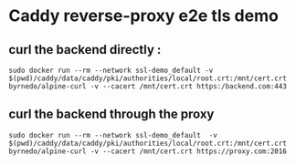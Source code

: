 # Caddy reverse-proxy e2e tls demo
  
## curl the backend directly : 
```
sudo docker run --rm --network ssl-demo_default -v $(pwd)/caddy/data/caddy/pki/authorities/local/root.crt:/mnt/cert.crt byrnedo/alpine-curl -v --cacert /mnt/cert.crt https:/backend.com:443
```

## curl the backend through the proxy 
```
sudo docker run --rm --network ssl-demo_default  -v $(pwd)/caddy/data/caddy/pki/authorities/local/root.crt:/mnt/cert.crt byrnedo/alpine-curl -v --cacert /mnt/cert.crt https://proxy.com:2016
```
